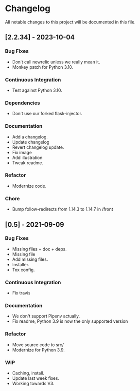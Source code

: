 # Changelog

All notable changes to this project will be documented in this file.

## [2.2.34] - 2023-10-04

### Bug Fixes

- Don't call newrelic unless we really mean it.
- Monkey patch for Python 3.10.

### Continuous Integration

- Test against Python 3.10.

### Dependencies

- Don't use our forked flask-injector.

### Documentation

- Add a changelog.
- Update changelog
- Revert changelog update.
- Fix image
- Add illustration
- Tweak readme.

### Refactor

- Modernize code.

### Chore

- Bump follow-redirects from 1.14.3 to 1.14.7 in /front

## [0.5] - 2021-09-09

### Bug Fixes

- Missing files + doc + deps.
- Missing file
- Add missing files.
- Installer.
- Tox config.

### Continuous Integration

- Fix travis

### Documentation

- We don't support Pipenv actually.
- Fix readme, Python 3.9 is now the only supported version

### Refactor

- Move source code to src/
- Modernize for Python 3.9.

### WIP

- Caching, install.
- Update last week fixes.
- Working towards V3.

<!-- generated by git-cliff -->
